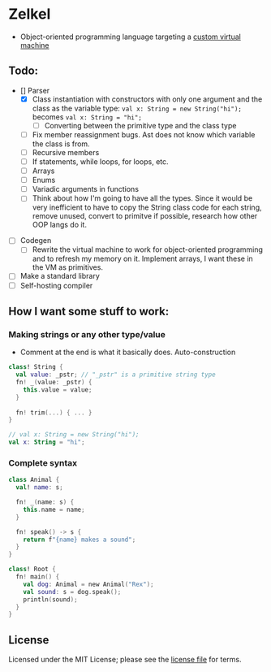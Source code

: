 # Zelkel
- Object-oriented programming language targeting a [custom virtual machine](https://github.com/johron/zelkel-vm)

## Todo:
- [] Parser
  - [x] Class instantiation with constructors with only one argument and the class as the variable type: `val x: String = new String("hi");` becomes `val x: String = "hi";`
    - [ ] Converting between the primitive type and the class type
  - [ ] Fix member reassignment bugs. Ast does not know which variable the class is from.
  - [ ] Recursive members
  - [ ] If statements, while loops, for loops, etc.
  - [ ] Arrays
  - [ ] Enums
  - [ ] Variadic arguments in functions
  - [ ] Think about how I'm going to have all the types. Since it would be very inefficient to have to copy the String class code for each string, remove unused, convert to primitve if possible, research how other OOP langs do it.
- [ ] Codegen
  - [ ] Rewrite the virtual machine to work for object-oriented programming and to refresh my memory on it. Implement arrays, I want these in the VM as primitives.
- [ ] Make a standard library
- [ ] Self-hosting compiler

## How I want some stuff to work:
### Making strings or any other type/value
- Comment at the end is what it basically does. Auto-construction
```kotlin
class! String {
  val value: _pstr; // "_pstr" is a primitive string type
  fn! _(value: _pstr) {
    this.value = value;
  }
  
  fn! trim(...) { ... }
}

// val x: String = new String("hi");
val x: String = "hi";
```
### Complete syntax
```kotlin
class Animal {
  val! name: s;

  fn! _(name: s) {
    this.name = name;
  }

  fn! speak() -> s {
    return f"{name} makes a sound";
  }
}

class! Root {
  fn! main() {
    val dog: Animal = new Animal("Rex");
    val sound: s = dog.speak();
    println(sound);
  }
}
```

## License
Licensed under the MIT License; please see the [license file](LICENSE) for terms.

